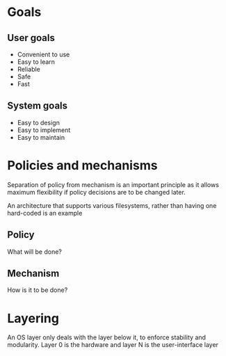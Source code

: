 # Goals
## User goals
* Convenient to use
* Easy to learn
* Reliable
* Safe
* Fast

## System goals
* Easy to design
* Easy to implement
* Easy to maintain

# Policies and mechanisms
Separation of policy from mechanism is an important principle as it allows maximum flexibility if policy decisions are to be changed later.

An architecture that supports various filesystems, rather than having one hard-coded is an example

## Policy
What will be done?

## Mechanism
How is it to be done?

# Layering
An OS layer only deals with the layer below it, to enforce stability and modularity. Layer 0 is the hardware and layer N is the user-interface layer
